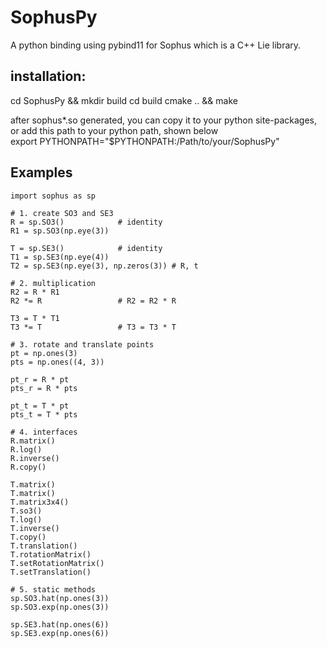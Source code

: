 # SophusPy
A python binding using pybind11 for Sophus which is a C++ Lie library.

## installation:
cd SophusPy && mkdir build
cd build
cmake .. && make

after sophus\*.so generated, you can copy it to your python site-packages, or add this path to your python path, shown below
<br/>
export PYTHONPATH="$PYTHONPATH:/Path/to/your/SophusPy"

## Examples
```
import sophus as sp

# 1. create SO3 and SE3
R = sp.SO3() 			# identity
R1 = sp.SO3(np.eye(3))

T = sp.SE3()			# identity
T1 = sp.SE3(np.eye(4))
T2 = sp.SE3(np.eye(3), np.zeros(3)) # R, t

# 2. multiplication
R2 = R * R1
R2 *= R 				# R2 = R2 * R

T3 = T * T1
T3 *= T 				# T3 = T3 * T

# 3. rotate and translate points
pt = np.ones(3)
pts = np.ones((4, 3))

pt_r = R * pt
pts_r = R * pts

pt_t = T * pt
pts_t = T * pts

# 4. interfaces
R.matrix()
R.log()
R.inverse()
R.copy()

T.matrix()
T.matrix()
T.matrix3x4()
T.so3()
T.log()
T.inverse()
T.copy()
T.translation()
T.rotationMatrix()
T.setRotationMatrix()
T.setTranslation()

# 5. static methods
sp.SO3.hat(np.ones(3))
sp.SO3.exp(np.ones(3))

sp.SE3.hat(np.ones(6))
sp.SE3.exp(np.ones(6))
```